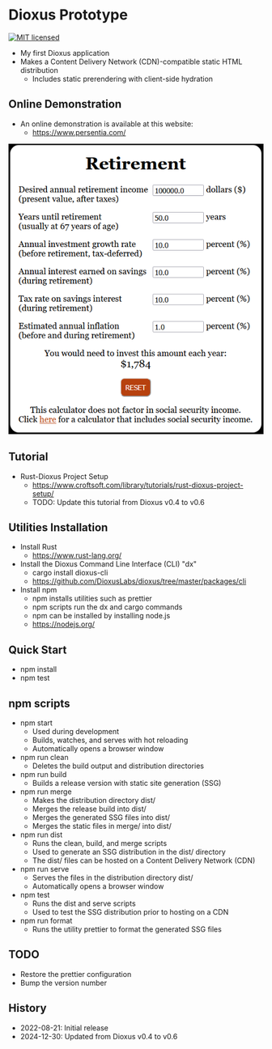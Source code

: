 # Dioxus Prototype

[![MIT licensed][mit-badge]][mit-url]

[mit-badge]: https://img.shields.io/badge/license-MIT-blue.svg
[mit-url]: https://github.com/david-wallace-croft/dioxus-prototype/blob/main/LICENSE.txt

- My first Dioxus application
- Makes a Content Delivery Network (CDN)-compatible static HTML distribution
  - Includes static prerendering with client-side hydration

## Online Demonstration

- An online demonstration is available at this website:
  - https://www.persentia.com/

![CroftSoft Dioxus Prototype 2023-10-20](./media/dioxus-prototype-2023-10-20-a.png)

## Tutorial

- Rust-Dioxus Project Setup
  - https://www.croftsoft.com/library/tutorials/rust-dioxus-project-setup/
  - TODO: Update this tutorial from Dioxus v0.4 to v0.6

## Utilities Installation

- Install Rust
  - https://www.rust-lang.org/
- Install the Dioxus Command Line Interface (CLI) "dx"
  - cargo install dioxus-cli
  - https://github.com/DioxusLabs/dioxus/tree/master/packages/cli
- Install npm
  - npm installs utilities such as prettier
  - npm scripts run the dx and cargo commands
  - npm can be installed by installing node.js
  - https://nodejs.org/

## Quick Start

- npm install
- npm test

## npm scripts

- npm start
  - Used during development
  - Builds, watches, and serves with hot reloading
  - Automatically opens a browser window
- npm run clean
  - Deletes the build output and distribution directories
- npm run build
  - Builds a release version with static site generation (SSG)
- npm run merge
  - Makes the distribution directory dist/
  - Merges the release build into dist/
  - Merges the generated SSG files into dist/
  - Merges the static files in merge/ into dist/
- npm run dist
  - Runs the clean, build, and merge scripts
  - Used to generate an SSG distribution in the dist/ directory
  - The dist/ files can be hosted on a Content Delivery Network (CDN)
- npm run serve
  - Serves the files in the distribution directory dist/
  - Automatically opens a browser window
- npm test
  - Runs the dist and serve scripts
  - Used to test the SSG distribution prior to hosting on a CDN
- npm run format
  - Runs the utility prettier to format the generated SSG files

## TODO

- Restore the prettier configuration
- Bump the version number

## History

- 2022-08-21: Initial release
- 2024-12-30: Updated from Dioxus v0.4 to v0.6
